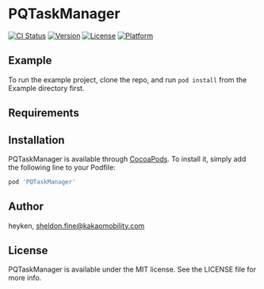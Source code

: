 # PQTaskManager

[![CI Status](https://img.shields.io/travis/heyken/PQTaskManager.svg?style=flat)](https://travis-ci.org/heyken/PQTaskManager)
[![Version](https://img.shields.io/cocoapods/v/PQTaskManager.svg?style=flat)](https://cocoapods.org/pods/PQTaskManager)
[![License](https://img.shields.io/cocoapods/l/PQTaskManager.svg?style=flat)](https://cocoapods.org/pods/PQTaskManager)
[![Platform](https://img.shields.io/cocoapods/p/PQTaskManager.svg?style=flat)](https://cocoapods.org/pods/PQTaskManager)

## Example

To run the example project, clone the repo, and run `pod install` from the Example directory first.

## Requirements

## Installation

PQTaskManager is available through [CocoaPods](https://cocoapods.org). To install
it, simply add the following line to your Podfile:

```ruby
pod 'PQTaskManager'
```

## Author

heyken, sheldon.fine@kakaomobility.com

## License

PQTaskManager is available under the MIT license. See the LICENSE file for more info.
